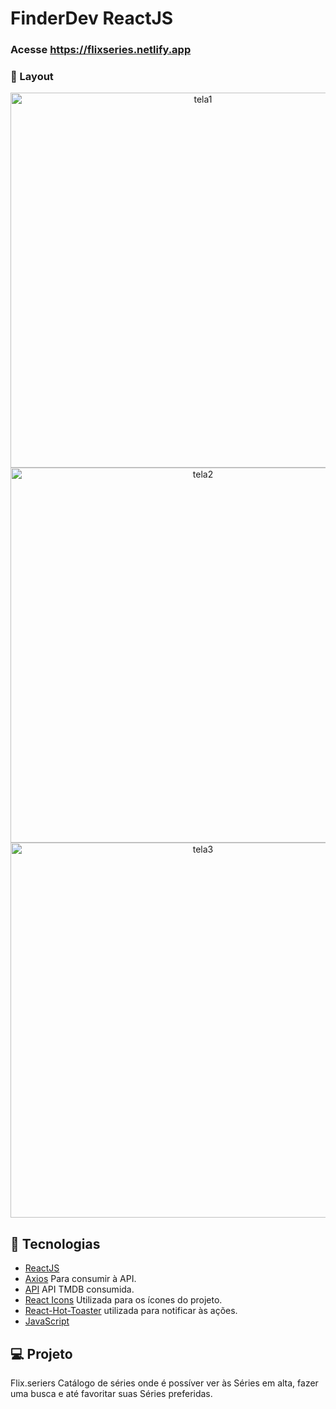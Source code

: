 # FinderDev ReactJS

### Acesse https://flixseries.netlify.app


###  📱 Layout

<p align="center">
  <img alt="tela1" src="https://ik.imagekit.io/aowlcgixdo/flix_series/Captura_de_Tela_2022-02-18_a%CC%80s_16.09.00_1Yk3qMhR_.png?ik-sdk-version=javascript-1.4.3&updatedAt=1645211460082" width="600" >
  
  <img alt="tela2" src="https://ik.imagekit.io/aowlcgixdo/flix_series/Captura_de_Tela_2022-02-18_a%CC%80s_16.09.10_D9ohK32JW.png?ik-sdk-version=javascript-1.4.3&updatedAt=1645211459897" width="600" >
  <img alt="tela3" src="https://ik.imagekit.io/aowlcgixdo/flix_series/Captura_de_Tela_2022-02-18_a%CC%80s_16.09.26_YAvVwjqbD.png?ik-sdk-version=javascript-1.4.3&updatedAt=1645211457547" width="600" >
</p>

## 🚀 Tecnologias

-  [ReactJS](https://pt-br.reactjs.org/)
-  [Axios](https://axios-http.com/docs/intro) Para consumir à API.
-  [API](https://www.themoviedb.org/) API TMDB consumida.
-  [React Icons](https://react-icons.github.io/react-icons/) Utilizada para os ícones do projeto.
-  [React-Hot-Toaster](https://react-hot-toast.com/docs) utilizada para notificar às ações. 
-  [JavaScript](https://tableless.github.io/iniciantes/manual/js/)


## 💻 Projeto
Flix.seriers Catálogo de séries onde é possíver ver às Séries em alta, fazer uma busca e até favoritar suas Séries preferidas. 
